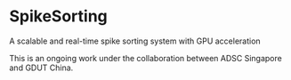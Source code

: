 # SpikeSorting
A scalable and real-time spike sorting system with GPU acceleration

This is an ongoing work under the collaboration between ADSC Singapore and GDUT China.
